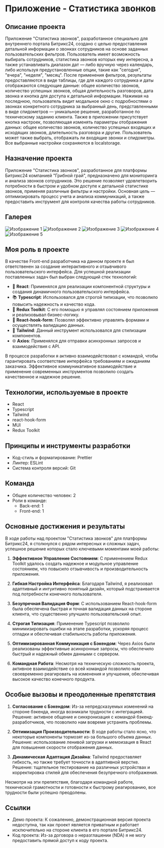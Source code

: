 # Приложение - Статистика звонков

## Описание проекта
Приложение "Статистика звонков", разработанное специально для внутреннего портала Битрикс24, создано с целью предоставления детальной информации о звонках сотрудников на основе заданных пользовательских фильтров. Пользователь имеет возможность выбирать сотрудников, статистика звонков которых ему интересна, а также устанавливать диапазон дат — либо вручную через календарь, либо используя предустановленные опции, такие как "сегодня", "вчера", "неделя", "месяц". После применения фильтров, результаты предоставляются в виде таблицы, где для каждого сотрудника и даты отображаются следующие данные: общее количество звонков, количество успешных звонков, общая длительность разговоров, дата звонка и кнопка для доступа к детальной информации. Нажимая на последнюю, пользователь видит модальное окно с подробностями о звонках конкретного сотрудника за выбранный день, представленными в виде спидометров — уникальное решение, разработанное по техническому заданию клиента. Также в приложении присутствует кнопка настроек, позволяющая изменять параметры отображения данных: общее количество звонков, количество успешных входящих и исходящих звонков, длительность разговора и другие. Пользователь может также выбрать, отображать ли входящие звонки и спидометры. Все выбранные настройки сохраняются в localstorage.

## Назначение проекта
Приложение "Статистика звонков", разработанное для платформы Битрикс24 компанией "Грибной грай", предназначено для мониторинга и анализа звонков сотрудников. Это решение позволяет удовлетворить потребности в быстром и удобном доступе к детальной статистике звонков, применяя различные фильтры и настройки. Основная цель — оптимизировать процесс учета и анализа коммуникаций, а также предоставить инструмент для контроля качества работы сотрудников.

## Галерея

![Изображение 1](https://github.com/BrepeX/mashroom-statistic/blob/main/screen%201.png)
![Изображение 2](https://github.com/BrepeX/mashroom-statistic/blob/main/screen%202.png)
![Изображение 3](https://github.com/BrepeX/mashroom-statistic/blob/main/screen%203.png)
![Изображение 4](https://github.com/BrepeX/mashroom-statistic/blob/main/screen%204.png)
![Изображение 5](https://github.com/BrepeX/mashroom-statistic/blob/main/screen%205.png)

## Моя роль в проекте
В качестве Front-end разработчика на данном проекте я был ответственен за создание интерактивного и отзывчивого пользовательского интерфейса. Для успешной реализации поставленных задач был выбран следующий стек технологий:

- 📘 **React**: Применялся для реализации компонентной структуры и создания динамичного пользовательского интерфейса.
- 📚 **Typescript**: Использовался для строгой типизации, что позволило повысить надежность и качество кода.
- 🔧 **Redux Toolkit**: С его помощью я управлял состоянием приложения и реализовывал бизнес-логику.
- 📝 **React-hook-form**: Позволял эффективно управлять формами и осуществлять валидацию данных.
- 🎨 **Tailwind**: Данный инструмент использовался для стилизации компонентов.
- 🌐 **Axios**: Применялся для отправки асинхронных запросов и взаимодействия с API.

В процессе разработки я активно взаимодействовал с командой, чтобы гарантировать соответствие интерфейса требованиям и ожиданиям заказчика. Эффективное коммуникативное взаимодействие и применение современных инструментов позволило создать качественное и надежное решение.

## Технологии, используемые в проекте
- React
- Typescript
- Tailwind
- react-hook-form
- MUI
- Redux Toolkit

## Принципы и инструменты разработки
- Код-стиль и форматирование: Prettier
- Линтер: ESLint
- Система контроля версий: Git 

## Команда
- Общее количество человек: 2
- Роли в команде:
  - Back-end: 1
  - Front-end: 1

## Основные достижения и результаты
В ходе работы над проектом "Статистика звонков" для платформы Битрикс24, я столкнулся с рядом интересных и сложных задач, успешное решение которых стало ключевыми моментами моей работы:

1. **Эффективное Управление Состоянием**: С применением Redux Toolkit удалось создать надежное и модульное управление состоянием, что повысило отзывчивость и производительность приложения.

2. **Гибкая Настройка Интерфейса**: Благодаря Tailwind, я реализовал адаптивный и интуитивно понятный дизайн, который подстраивается под потребности конечного пользователя.

3. **Безупречная Валидация Форм**: С использованием React-hook-form была обеспечена быстрая и точная валидация данных на стороне клиента, что существенно улучшило пользовательский опыт.

4. **Строгая Типизация**: Применение Typescript позволило минимизировать ошибки на этапе разработки, ускоряя процесс отладки и обеспечивая стабильность работы приложения.

5. **Оптимизированная Коммуникация с Бэкендом**: Через Axios были реализованы эффективные асинхронные запросы, что обеспечило быстрый и надежный обмен данными с сервером.

6. **Командная Работа**: Несмотря на техническую сложность проекта, активное взаимодействие со всей командой позволило нам своевременно реагировать на изменения и улучшения, обеспечивая высокое качество конечного продукта.

## Особые вызовы и преодоленные препятствия
1. **Согласование с Бэкендом**: Из-за непредсказуемых изменений на стороне бэкенда, иногда возникали трудности с интеграцией. Решение: активное общение и синхронизация с командой бэкенд-разработчиков, что позволило нам вовремя устранять проблемы.

2. **Оптимизация Производительности**: В ходе работы стало ясно, что некоторые компоненты тормозят из-за большого объема данных. Решение: использование ленивой загрузки и мемоизация в React для повышения скорости отображения данных.

3. **Динамическая Адаптация Дизайна**: Tailwind предоставляет гибкость, но также требует точности в адаптивной верстке. Решение: тщательное тестирование на различных устройствах и корректировка стилей для обеспечения безупречного отображения.

Несмотря на эти препятствия, благодаря командной работе, технической грамотности и готовности к быстрому реагированию, все трудности были успешно преодолены.

## Ссылки
- Демо проекта: К сожалению, демонстрационная версия проекта недоступна, так как проект является приватным и работает исключительно на стороне клиента в его портале Битрикс24.
- Код проекта: Из-за договора о неразглашении (NDA) я не могу предоставить прямой доступ к коду проекта.

